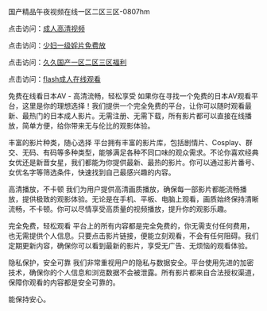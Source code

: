国产精品午夜视频在线一区二区三区-0807hm

点击访问：<a href="https://heiliao2dmwwy.pages.dev">成人高清视频</a>

点击访问：<a href="https://heiliaowzu4ur.pages.dev">少妇一级婬片免费放</a>

点击访问：<a href="https://heiliaoxwd5i8.pages.dev">久久国产一区二区三区福利</a>

点击访问：<a href="https://heiliaoll4qsx.pages.dev">flash成人在线观看</a>


免费在线看日本AV - 高清流畅，轻松享受
如果你在寻找一个免费的日本AV观看平台，这里是你的理想选择！我们提供一个完全免费的平台，让你可以随时观看最新、最热门的日本成人影片。无需注册、无需下载，所有影片都可以直接在线播放，简单方便，给你带来无与伦比的观影体验。

丰富的影片种类，随心选择
平台拥有丰富的影片库，包括剧情片、Cosplay、群交、无码、有码等多种类型，能够满足各种不同口味的观众需求。不论你喜欢经典女优还是新晋女星，我们都能为你提供最新、最热的影片。你可以通过影片番号、女优名字等筛选条件，快速找到自己最感兴趣的内容。

高清播放，不卡顿
我们为用户提供高清画质播放，确保每一部影片都能流畅播放，提供极致的观影体验。无论是在手机、平板、电脑上观看，画质始终保持清晰流畅，不卡顿。你可以尽情享受高质量的视频播放，提升你的观影乐趣。

完全免费，轻松观看
平台上的所有内容都是完全免费的，你无需支付任何费用，也无需提供个人信息。只要点击影片链接，便能立刻观看，不会有任何阻碍。我们定期更新内容，确保你可以看到最新的影片，享受无广告、无烦恼的观看体验。

隐私保护，安全可靠
我们非常重视用户的隐私与数据安全。平台使用先进的加密技术，确保你的个人信息和浏览数据不会被泄露。所有影片都来自合法授权渠道，保障你观看的内容都是安全可靠的。

能保持安心。



<span style="display:none;">[Canonical link](）</span>
